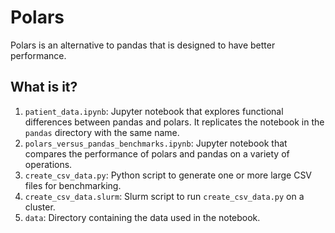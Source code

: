 # Polars

Polars is an alternative to pandas that is designed to have better performance.


## What is it?

1. `patient_data.ipynb`: Jupyter notebook that explores functional differences
   between pandas and polars.  It replicates the notebook in the `pandas`
   directory with the same name.
1. `polars_versus_pandas_benchmarks.ipynb`: Jupyter notebook that compares the
   performance of polars and pandas on a variety of operations.
1. `create_csv_data.py`: Python script to generate one or more large CSV files
   for benchmarking.
1. `create_csv_data.slurm`: Slurm script to run `create_csv_data.py` on a
   cluster.
1. `data`: Directory containing the data used in the notebook.
